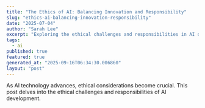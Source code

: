 ```yaml
---
title: "The Ethics of AI: Balancing Innovation and Responsibility"
slug: "ethics-ai-balancing-innovation-responsibility"
date: "2025-07-04"
author: "Sarah Lee"
excerpt: "Exploring the ethical challenges and responsibilities in AI development."
tags:
  - ai
published: true
featured: true
generated_at: "2025-09-16T06:34:30.006860"
layout: "post"
---
```


As AI technology advances, ethical considerations become crucial. This post delves into the ethical challenges and responsibilities of AI development.